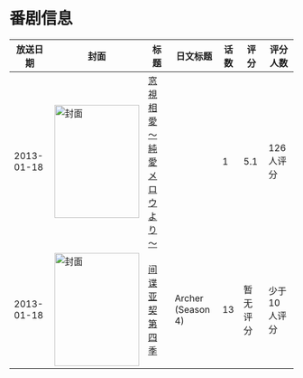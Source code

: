 # 番剧信息

|放送日期|封面|标题|日文标题|话数|评分|评分人数|
|---|---|---|---|---|---|---|
|2013-01-18|<img src="/img/no_icon_subject.png" alt="封面" style="width:150px;height:200px;object-fit:cover;">|[窓視相愛 ～純愛メロウより～](https://bangumi.tv/subject/64288)||1|5.1|126人评分|
|2013-01-18|<img src="//lain.bgm.tv/pic/cover/c/8a/2d/126626_22875.jpg" alt="封面" style="width:150px;height:200px;object-fit:cover;">|[间谍亚契 第四季](https://bangumi.tv/subject/126626)|Archer (Season 4)|13|暂无评分|少于10人评分|
